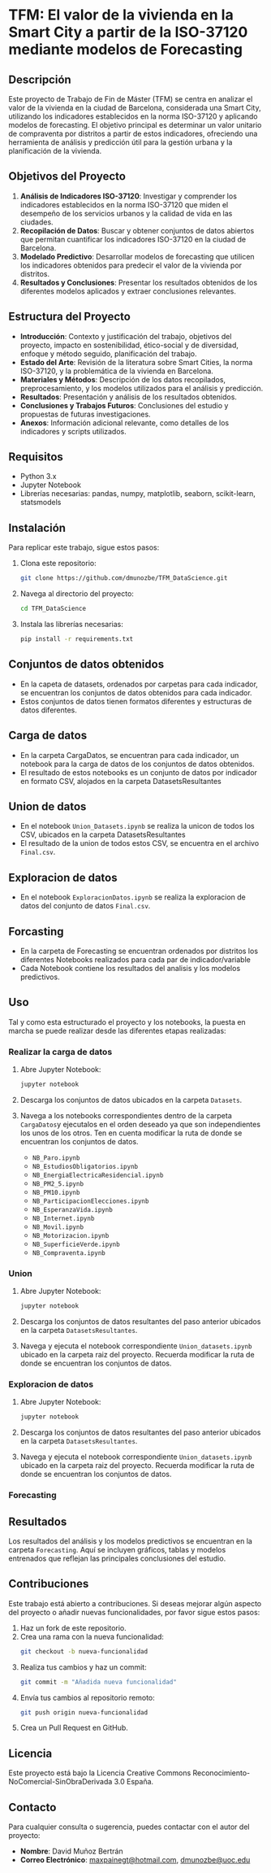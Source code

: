 # TFM: El valor de la vivienda en la Smart City a partir de la ISO-37120 mediante modelos de Forecasting

## Descripción

Este proyecto de Trabajo de Fin de Máster (TFM) se centra en analizar el valor de la vivienda en la ciudad de Barcelona, considerada una Smart City, utilizando los indicadores establecidos en la norma ISO-37120 y aplicando modelos de forecasting. El objetivo principal es determinar un valor unitario de compraventa por distritos a partir de estos indicadores, ofreciendo una herramienta de análisis y predicción útil para la gestión urbana y la planificación de la vivienda.

## Objetivos del Proyecto

1. **Análisis de Indicadores ISO-37120**: Investigar y comprender los indicadores establecidos en la norma ISO-37120 que miden el desempeño de los servicios urbanos y la calidad de vida en las ciudades.
2. **Recopilación de Datos**: Buscar y obtener conjuntos de datos abiertos que permitan cuantificar los indicadores ISO-37120 en la ciudad de Barcelona.
3. **Modelado Predictivo**: Desarrollar modelos de forecasting que utilicen los indicadores obtenidos para predecir el valor de la vivienda por distritos.
4. **Resultados y Conclusiones**: Presentar los resultados obtenidos de los diferentes modelos aplicados y extraer conclusiones relevantes.

## Estructura del Proyecto

- **Introducción**: Contexto y justificación del trabajo, objetivos del proyecto, impacto en sostenibilidad, ético-social y de diversidad, enfoque y método seguido, planificación del trabajo.
- **Estado del Arte**: Revisión de la literatura sobre Smart Cities, la norma ISO-37120, y la problemática de la vivienda en Barcelona.
- **Materiales y Métodos**: Descripción de los datos recopilados, preprocesamiento, y los modelos utilizados para el análisis y predicción.
- **Resultados**: Presentación y análisis de los resultados obtenidos.
- **Conclusiones y Trabajos Futuros**: Conclusiones del estudio y propuestas de futuras investigaciones.
- **Anexos**: Información adicional relevante, como detalles de los indicadores y scripts utilizados.

## Requisitos

- Python 3.x
- Jupyter Notebook
- Librerías necesarias: pandas, numpy, matplotlib, seaborn, scikit-learn, statsmodels

## Instalación 

Para replicar este trabajo, sigue estos pasos:

1. Clona este repositorio:
    ```bash
    git clone https://github.com/dmunozbe/TFM_DataScience.git
    ```
2. Navega al directorio del proyecto:
    ```bash
    cd TFM_DataScience
    ```
3. Instala las librerías necesarias:
    ```bash
    pip install -r requirements.txt
    ```
    
## Conjuntos de datos obtenidos
- En la capeta de datasets, ordenados por carpetas para cada indicador, se encuentran los conjuntos de datos obtenidos para cada indicador.
- Estos conjuntos de datos tienen formatos diferentes y estructuras de datos diferentes.

## Carga de datos
- En la carpeta CargaDatos, se encuentran para cada indicador, un notebook para la carga de datos de los conjuntos de datos obtenidos.
- El resultado de estos notebooks es un conjunto de datos por indicador en formato CSV, alojados en la carpeta DatasetsResultantes

## Union de datos
- En el notebook `Union_Datasets.ipynb` se realiza la unicon de todos los CSV, ubicados en la carpeta DatasetsResultantes
- El resultado de la union de todos estos CSV, se encuentra en el archivo `Final.csv`.

## Exploracion de datos
- En el notebook `ExploracionDatos.ipynb` se realiza la exploracion de datos del conjunto de datos `Final.csv`.

## Forcasting
- En la carpeta de Forecasting se encuentran ordenados por distritos los diferentes Notebooks realizados para cada par de indicador/variable
- Cada Notebook contiene los resultados del analisis y los modelos predictivos.

## Uso
Tal y como esta estructurado el proyecto y los notebooks, la puesta en marcha se puede realizar desde las diferentes etapas realizadas:

### Realizar la carga de datos
1. Abre Jupyter Notebook:
    ```bash
    jupyter notebook
    ```
2. Descarga los conjuntos de datos ubicados en la carpeta `Datasets`.

3. Navega a los notebooks correspondientes dentro de la carpeta `CargaDatos`y ejecutalos en el orden deseado ya que son independientes los unos de los otros. Ten en cuenta modificar la ruta de donde se encuentran los conjuntos de datos.

    - `NB_Paro.ipynb`
    - `NB_EstudiosObligatorios.ipynb`
    - `NB_EnergiaElectricaResidencial.ipynb`
    - `NB_PM2_5.ipynb`
    - `NB_PM10.ipynb`
    - `NB_ParticipacionElecciones.ipynb`
    - `NB_EsperanzaVida.ipynb`
    - `NB_Internet.ipynb`
    - `NB_Movil.ipynb`
    - `NB_Motorizacion.ipynb`
    - `NB_SuperficieVerde.ipynb`
    - `NB_Compraventa.ipynb`


### Union
1. Abre Jupyter Notebook:
    ```bash
    jupyter notebook
    ```
2. Descarga los conjuntos de datos resultantes del paso anterior ubicados en la carpeta `DatasetsResultantes`.
   
3. Navega y ejecuta el notebook correspondiente `Union_datasets.ipynb` ubicado en la carpeta raiz del proyecto. Recuerda modificar la ruta de donde se encuentran los conjuntos de datos.


### Exploracion de datos
1. Abre Jupyter Notebook:
    ```bash
    jupyter notebook
    ```
2. Descarga los conjuntos de datos resultantes del paso anterior ubicados en la carpeta `DatasetsResultantes`.
   
3. Navega y ejecuta el notebook correspondiente `Union_datasets.ipynb` ubicado en la carpeta raiz del proyecto. Recuerda modificar la ruta de donde se encuentran los conjuntos de datos.


### Forecasting




    

## Resultados

Los resultados del análisis y los modelos predictivos se encuentran en la carpeta `Forecasting`. Aquí se incluyen gráficos, tablas y modelos entrenados que reflejan las principales conclusiones del estudio.

## Contribuciones

Este trabajo está abierto a contribuciones. Si deseas mejorar algún aspecto del proyecto o añadir nuevas funcionalidades, por favor sigue estos pasos:

1. Haz un fork de este repositorio.
2. Crea una rama con la nueva funcionalidad:
    ```bash
    git checkout -b nueva-funcionalidad
    ```
3. Realiza tus cambios y haz un commit:
    ```bash
    git commit -m "Añadida nueva funcionalidad"
    ```
4. Envía tus cambios al repositorio remoto:
    ```bash
    git push origin nueva-funcionalidad
    ```
5. Crea un Pull Request en GitHub.

## Licencia

Este proyecto está bajo la Licencia Creative Commons Reconocimiento-NoComercial-SinObraDerivada 3.0 España.

## Contacto

Para cualquier consulta o sugerencia, puedes contactar con el autor del proyecto:

- **Nombre**: David Muñoz Bertrán
- **Correo Electrónico**: maxpainegt@hotmail.com, dmunozbe@uoc.edu
